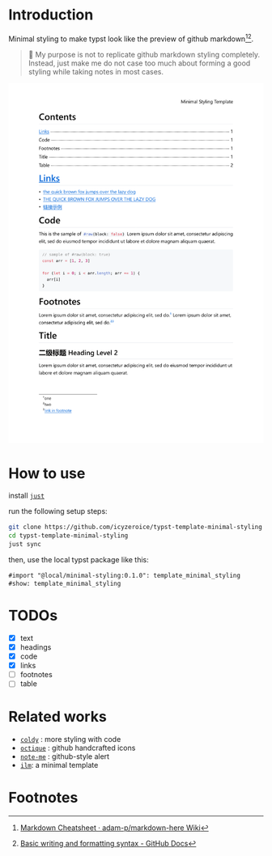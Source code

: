 # Introduction

Minimal styling to make typst look like the preview of github markdown[^1][^2].

> 🎯 My purpose is not to replicate github markdown styling completely. Instead, just make me do not case too much about forming a good styling while taking notes in most cases.

![preview](thumbnail.png)

# How to use
install [`just`](https://github.com/casey/just)

run the following setup steps:
```sh
git clone https://github.com/icyzeroice/typst-template-minimal-styling
cd typst-template-minimal-styling
just sync
```

then, use the local typst package like this:
```typst
#import "@local/minimal-styling:0.1.0": template_minimal_styling
#show: template_minimal_styling
```

# TODOs

- [x] text
- [x] headings
- [x] code
- [x] links
- [ ] footnotes
- [ ] table

# Related works

- [`coldy`](https://typst.app/universe/package/codly) : more styling with code
- [`octique`](https://typst.app/universe/package/octique) : github handcrafted icons
- [`note-me`](https://typst.app/universe/package/note-me) : github-style alert
- [`ilm`](https://typst.app/universe/package/ilm/): a minimal template

# Footnotes

[^1]: [Markdown Cheatsheet · adam-p/markdown-here Wiki](https://github.com/adam-p/markdown-here/wiki/Markdown-Cheatsheet)

[^2]: [Basic writing and formatting syntax - GitHub Docs](https://docs.github.com/en/get-started/writing-on-github/getting-started-with-writing-and-formatting-on-github/basic-writing-and-formatting-syntax)
